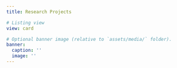 ```yaml
---
title: Research Projects

# Listing view
view: card

# Optional banner image (relative to `assets/media/` folder).
banner:
  caption: ''
  image: ''
---
```

